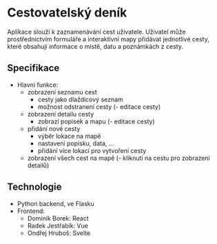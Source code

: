 # Cestovatelský deník

Aplikace slouží k zaznamenávání cest uživatele. Uživatel může prostřednictvím formuláře a interaktivní 
mapy přidávat jednotlivé cesty, které obsahují informace o místě, datu a poznámkách z cesty.

## Specifikace

- Hlavní funkce:
	- zobrazení seznamu cest
		- cesty jako dlaždicový seznam
		- možnost odstranení cesty
		(- editace cesty)
	- zobrazení detailu cesty
		- zobrazí popisek a mapu
		(- editace cesty)
	- přidání nové cesty
		- výběr lokace na mapě
		- nastavení popisku, data, ...
		- přidání více lokací pro vytvoření cesty
	- zobrazení všech cest na mapě
		(- kliknutí na cestu pro zobrazení detailů)

## Technologie

- Python backend, ve Flasku
- Frontend:
	- Dominik Borek: React
	- Radek Jestřabík: Vue
	- Ondřej Hruboš: Svelte